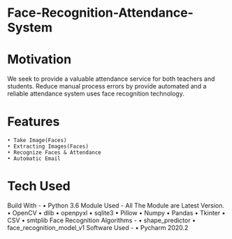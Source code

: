 # Face-Recognition-Attendance-System

# Motivation
We seek to provide a valuable attendance service for both teachers and students. Reduce manual process errors by provide automated and a reliable attendance system uses face recognition technology.

# Features
    • Take Image(Faces)
    • Extracting Images(Faces)
    • Recognize Faces & Attendance
    • Automatic Email

# Tech Used

 Build With -
    • Python 3.6
Module Used -
All The Module are Latest Version.
    • OpenCV 
    • dlib
    • openpyxl 
    • sqlite3
    • Pillow
    • Numpy
    • Pandas
    • Tkinter
    • CSV
    • smtplib
Face Recognition Algorithms -
    • shape_predictor
    • face_recognition_model_v1
Software Used -
    • Pycharm 2020.2
      

